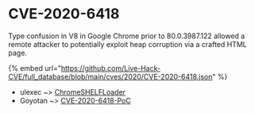 # CVE-2020-6418

Type confusion in V8 in Google Chrome prior to 80.0.3987.122 allowed a remote attacker to potentially exploit heap corruption via a crafted HTML page.

{% embed url="https://github.com/Live-Hack-CVE/full_database/blob/main/cves/2020/CVE-2020-6418.json" %}


* ulexec ~> [ChromeSHELFLoader](https://www.alice-snow.ru/2020/database/cve-2020-6418/chromeshelfloader-ulexec)
* Goyotan ~> [CVE-2020-6418-PoC](https://www.alice-snow.ru/2020/database/cve-2020-6418/cve-2020-6418-poc-goyotan)